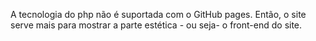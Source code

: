 A tecnologia do php não é suportada com o GitHub pages. Então, o site serve mais para mostrar a parte estética - ou seja- o front-end do site.
